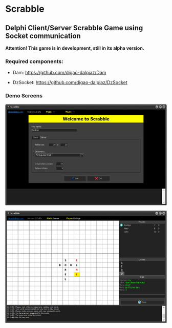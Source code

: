 # Scrabble

## Delphi Client/Server Scrabble Game using Socket communication

**Attention! This game is in development, still in its alpha version.**

### Required components:

- Dam: https://github.com/digao-dalpiaz/Dam

- DzSocket: https://github.com/digao-dalpiaz/DzSocket

### Demo Screens

![Welcome screen](Images/demo_welcome.png)

![Playing screen](Images/demo_playing.png)